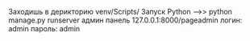 Заходишь в дерикторию venv/Scripts/ 
Запуск Python -->> python manage.py runserver
админ панель 127.0.0.1:8000/pageadmin      логин: admin   пароль: admin